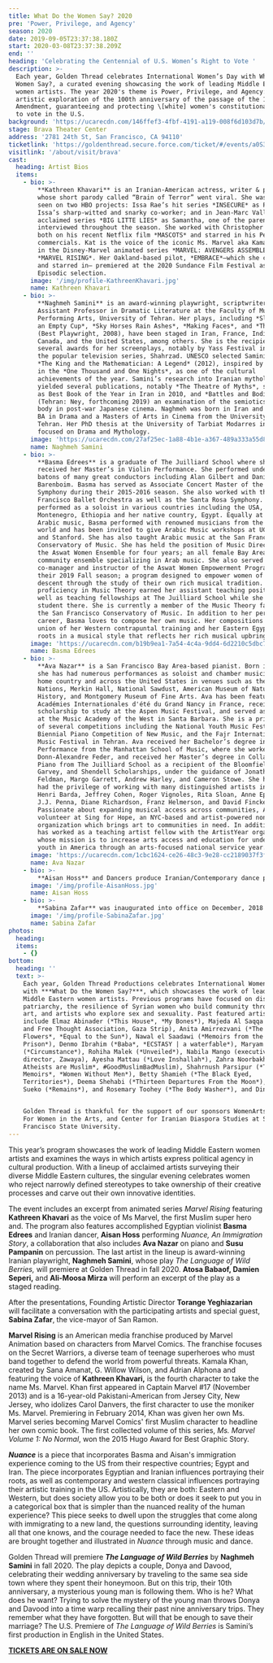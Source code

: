 ```yaml
---
title: What Do the Women Say? 2020
pre: 'Power, Privilege, and Agency'
season: 2020
date: 2019-09-05T23:37:38.180Z
start: 2020-03-08T23:37:38.209Z
end: ''
heading: 'Celebrating the Centennial of U.S. Women’s Right to Vote '
description: >-
  Each year, Golden Thread celebrates International Women’s Day with What Do the
  Women Say?, a curated evening showcasing the work of leading Middle Eastern
  women artists. The year 2020's theme is Power, Privilege, and Agency: an
  artistic exploration of the 100th anniversary of the passage of the 19th
  Amendment, guaranteeing and protecting \[white] women's constitutional right
  to vote in the U.S.
background: 'https://ucarecdn.com/146ffef3-4fbf-4191-a119-008f6d103d7b/'
stage: Brava Theater Center
address: '2781 24th St, San Francisco, CA 94110'
ticketlink: 'https://goldenthread.secure.force.com/ticket/#/events/a0S3Z000006gay1UAA'
visitlink: '/about/visit/brava'
cast:
  heading: Artist Bios
  items:
    - bio: >-
        **Kathreen Khavari** is an Iranian-American actress, writer & producer
        whose short parody called “Brain of Terror” went viral. She was recently
        seen on two HBO projects: Issa Rae’s hit series *INSECURE* as Patricia,
        Issa’s sharp-witted and snarky co-worker; and in Jean-Marc Valle’s
        acclaimed series *BIG LITTE LIES* as Samantha, one of the parents
        interviewed throughout the season. She worked with Christopher Guest
        both on his recent Netflix film *MASCOTS* and starred in his PetSmart
        commercials. Kat is the voice of the iconic Ms. Marvel aka Kamala Khan,
        in the Disney-Marvel animated series *MARVEL: AVENGERS ASSEMBLE* and
        *MARVEL RISING*. Her Oakland-based pilot, *EMBRACE*—which she co-wrote
        and starred in— premiered at the 2020 Sundance Film Festival as an Indie
        Episodic selection.
      image: '/img/profile-KathreenKhavari.jpg'
      name: Kathreen Khavari
    - bio: >-
        **Naghmeh Samini** is an award-winning playwright, scriptwriter and
        Assistant Professor in Dramatic Literature at the Faculty of Music and
        Performing Arts, University of Tehran. Her plays, including *Sleeping in
        an Empty Cup*, *Sky Horses Rain Ashes*, *Making Faces*, and *The Home*
        (Best Playwright, 2008), have been staged in Iran, France, India,
        Canada, and the United States, among others. She is the recipient of
        several awards for her screenplays, notably by Yass Festival in 2016 for
        the popular television series, Shahrzad. UNESCO selected Samini’s play
        *The King and the Mathematician: A Legend* (2012), inspired by a story
        in the *One Thousand and One Nights*, as one of the cultural
        achievements of the year. Samini’s research into Iranian mythology has
        yielded several publications, notably *The Theatre of Myths*, selected
        as Best Book of the Year in Iran in 2010, and *Battles and Bodies*
        (Tehran: Ney, forthcoming 2019) an examination of the semiotics of human
        body in post-war Japanese cinema. Naghmeh was born in Iran and holds a
        BA in Drama and a Masters of Arts in Cinema from the University of
        Tehran. Her PhD thesis at the University of Tarbiat Modarres in Tehran
        focused on Drama and Mythology.
      image: 'https://ucarecdn.com/27af25ec-1a88-4b1e-a367-489a333a55d8/'
      name: Naghmeh Samini
    - bio: >-
        **Basma Edrees** is a graduate of The Juilliard School where she
        received her Master’s in Violin Performance. She performed under the
        batons of many great conductors including Alan Gilbert and Daniel
        Barenboim. Basma has served as Associate Concert Master of the Oakland
        Symphony during their 2015-2016 season. She also worked with the San
        Francisco Ballet Orchestra as well as the Santa Rosa Symphony. Basma has
        performed as a soloist in various countries including the USA,
        Montenegro, Ethiopia and her native country, Egypt. Equally at home with
        Arabic music, Basma performed with renowned musicians from the Arab
        world and has been invited to give Arabic Music workshops at UC Berkeley
        and Stanford. She has also taught Arabic music at the San Francisco
        Conservatory of Music. She has held the position of Music Director of
        the Aswat Women Ensemble for four years; an all female Bay Area
        community ensemble specializing in Arab music. She also served as the
        co-manager and instructor of the Aswat Women Empowerment Program during
        their 2019 Fall season; a program designed to empower women of Arab
        descent through the study of their own rich musical tradition. Basma’s
        proficiency in Music Theory earned her assistant teaching positions as
        well as teaching fellowships at The Juilliard School while she was a
        student there. She is currently a member of the Music Theory faculty at
        the San Francisco Conservatory of Music. In addition to her performance
        career, Basma loves to compose her own music. Her compositions reflect a
        union of her Western contrapuntal training and her Eastern Egyptian
        roots in a musical style that reflects her rich musical upbringing.
      image: 'https://ucarecdn.com/b19b9ea1-7a54-4c4a-9dd4-6d2210c5dbc7/'
      name: Basma Edrees
    - bio: >-
        **Ava Nazar** is a San Francisco Bay Area-based pianist. Born in Iran,
        she has had numerous performances as soloist and chamber musician in her
        home country and across the United States in venues such as the United
        Nations, Merkin Hall, National Sawdust, American Museum of Natural
        History, and Montgomery Museum of Fine Arts. Ava has been featured at
        Académies Internationales d'été du Grand Nancy in France, received a
        scholarship to study at the Aspen Music Festival, and served as a fellow
        at the Music Academy of the West in Santa Barbara. She is a prizewinner
        of several competitions including the National Youth Music Festival, the
        Biennial Piano Competition of New Music, and the Fajr International
        Music Festival in Tehran. Ava received her Bachelor’s degree in Piano
        Performance from the Manhattan School of Music, where she worked with
        Donn-Alexandre Feder, and received her Master’s degree in Collaborative
        Piano from The Juilliard School as a recipient of the Bloomfield,
        Garvey, and Shendell Scholarships, under the guidance of Jonathan
        Feldman, Margo Garrett, Andrew Harley, and Cameron Stowe. She has also
        had the privilege of working with many distinguished artists including
        Henri Barda, Jeffrey Cohen, Roger Vignoles, Rita Sloan, Anne Epperson,
        J.J. Penna, Diane Richardson, Franz Helmerson, and David Finckel.
        Passionate about expanding musical access across communities, Ava is a
        volunteer at Sing for Hope, an NYC-based and artist-powered non-profit
        organization which brings art to communities in need. In addition, she
        has worked as a teaching artist fellow with the ArtistYear organization,
        whose mission is to increase arts access and education for underserved
        youth in America through an arts-focused national service year.
      image: 'https://ucarecdn.com/1cbc1624-ce26-48c3-9e28-cc2189037f3f/'
      name: Ava Nazar
    - bio: >-
        **Aisan Hoss** and Dancers produce Iranian/Contemporary dance pieces that explore human themes through sharing stories and aesthetics from the Middle East and Iran within international contexts. For Aisan (Choreographer/Founder), her passion for dance and choreography has been a means for gaining insight into her identity as an Iranian living outside of her home country. Specifically, several of her choreographies have explored how the physical distance from her home country provides a deeper sense of intimacy. Hoss’s primary choreographic objective is to create joy within darkness.
      image: '/img/profile-AisanHoss.jpg'
      name: Aisan Hoss
    - bio: >-
        **Sabina Zafar** was inaugurated into office on December, 2018 and is currently serving her first term as a Councilwoman, she was appointed Vice Mayor November 2019. She is an accomplished technology leader, community volunteer, mentor and mother. As a San Ramon resident, Sabina is wholeheartedly committed to giving back to her city. She has dedicated her career and personal time to improving our community, empowering women & girls to pursue STEM careers, helping make San Ramon the center of technology and innovation in the bay area, and promises to ensure transparency and inclusion in our local government for all residents.
      image: '/img/profile-SabinaZafar.jpg'
      name: Sabina Zafar
photos:
  heading:
  items:
    - {}
bottom:
  heading: ''
  text: >-
    Each year, Golden Thread Productions celebrates International Women’s Day
    with ***What Do the Women Say?***, which showcases the work of leading
    Middle Eastern women artists. Previous programs have focused on dismantling
    patriarchy, the resilience of Syrian women who build community through their
    art, and artists who explore sex and sexuality. Past featured artists
    include Elmaz Abinader (*This House*, *My Bones*), Majeda Al Saqqa (Culture
    and Free Thought Association, Gaza Strip), Anita Amirrezvani (*The Blood of
    Flowers*, *Equal to the Sun*), Nawal el Saadawi (*Memoirs from the Women’s
    Prison*), Denmo Ibrahim (*Baba*, *ECSTASY | a waterfable*), Maryam Keshavarz
    (*Circumstance*), Rohiha Malek (*Unveiled*), Nabila Mango (executive
    director, Zawaya), Ayesha Mattau (*Love Inshallah*), Zahra Noorbakhsh (*All
    Atheists are Muslim*, #GoodMuslimBadMuslim), Shahrnush Parsipur (*The Prison
    Memoirs*, *Women Without Men*), Betty Shamieh (*The Black Eyed,
    Territories*), Deema Shehabi (*Thirteen Departures From the Moon*), Seema
    Sueko (*Remains*), and Rosemary Toohey (*The Body Washer*), and Dina Zarif.


    Golden Thread is thankful for the support of our sponsors WomenArts, Brava
    For Women in the Arts, and Center for Iranian Diaspora Studies at San
    Francisco State University.
---
```

This year’s program showcases the work of leading Middle Eastern women artists and examines the ways in which artists express political agency in cultural production. With a lineup of acclaimed artists surveying their diverse Middle Eastern cultures, the singular evening celebrates women who reject narrowly defined stereotypes to take ownership of their creative processes and carve out their own innovative identities.

The event includes an excerpt from animated series *Marvel Rising* featuring **Kathreen Khavari** as the voice of Ms Marvel, the first Muslim super hero and. The program also features accomplished Egyptian violinist **Basma Edrees** and Iranian dancer, **Aisan Hoss** performing *Nuance, An Immigration Story*, a collaboration that also includes **Ava Nazar** on piano and **Susu Pampanin** on percussion. The last artist in the lineup is award-winning Iranian playwright, **Naghmeh Samini**, whose play *The Language of Wild Berries,* will premiere at Golden Thread in fall 2020. **Atosa Babaof, Damien Seperi,** and **Ali-Moosa Mirza** will perform an excerpt of the play as a staged reading.

After the presentations, Founding Artistic Director **Torange Yeghiazarian** will facilitate a conversation with the participating artists and special guest, **Sabina Zafar**, the vice-mayor of San Ramon.

**Marvel Rising** is an American media franchise produced by Marvel Animation based on characters from Marvel Comics. The franchise focuses on the Secret Warriors, a diverse team of teenage superheroes who must band together to defend the world from powerful threats. Kamala Khan, created by Sana Amanat, G. Willow Wilson, and Adrian Alphona and featuring the voice of **Kathreen Khavari,** is the fourth character to take the name Ms. Marvel. Khan first appeared in Captain Marvel #17 (November 2013) and is a 16-year-old Pakistani-American from Jersey City, New Jersey, who idolizes Carol Danvers, the first character to use the moniker Ms. Marvel. Premiering in February 2014, Khan was given her own Ms. Marvel series becoming Marvel Comics' first Muslim character to headline her own comic book. The first collected volume of this series, *Ms. Marvel Volume 1: No Normal*, won the 2015 Hugo Award for Best Graphic Story.

***Nuance*** is a piece that incorporates Basma and Aisan's immigration experience coming to the US from their respective countries; Egypt and Iran. The piece incorporates Egyptian and Iranian influences portraying their roots, as well as contemporary and western classical influences portraying their artistic training in the US. Artistically, they are both: Eastern and Western, but does society allow you to be both or does it seek to put you in a categorical box that is simpler than the nuanced reality of the human experience? This piece seeks to dwell upon the struggles that come along with immigrating to a new land, the questions surrounding identity, leaving all that one knows, and the courage needed to face the new. These ideas are brought together and illustrated in *Nuance* through music and dance.

Golden Thread will premiere ***The Language of Wild Berries*** by **Naghmeh Samini** in fall 2020. The play depicts a couple, Donya and Davood, celebrating their wedding anniversary by traveling to the same sea side town where they spent their honeymoon. But on this trip, their 10th anniversary, a mysterious young man is following them. Who is he? What does he want? Trying to solve the mystery of the young man throws Donya and Davood into a time warp recalling their past nine anniversary trips. They remember what they have forgotten. But will that be enough to save their marriage? The U.S. Premiere of *The Language of Wild Berries* is Samini’s first production in English in the United States.

[**TICKETS ARE ON SALE NOW**](https://goldenthread.secure.force.com/ticket/#/events/a0S3Z000006gay1UAA)

